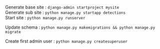 Generate base site : `django-admin startproject mysite`  
Generate sub site : `python manage.py startapp detections`  
Start site : `python manage.py runserver`

Update schema : `python manage.py makemigrations && python manage.py migrate`

Create first admin user : `python manage.py createsuperuser`  